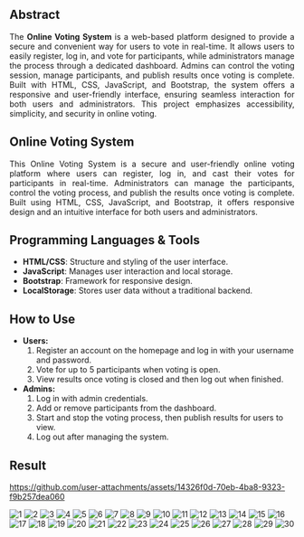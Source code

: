 ## Abstract
<p align="justify">The <b>Online Voting System</b> is a web-based platform designed to provide a secure and convenient way for users to vote in real-time. It allows users to easily register, log in, and vote for participants, while administrators manage the process through a dedicated dashboard. Admins can control the voting session, manage participants, and publish results once voting is complete. Built with HTML, CSS, JavaScript, and Bootstrap, the system offers a responsive and user-friendly interface, ensuring seamless interaction for both users and administrators. This project emphasizes accessibility, simplicity, and security in online voting.</p>

## Online Voting System
<p align="justify">This Online Voting System is a secure and user-friendly online voting platform where users can register, log in, and cast their votes for participants in real-time. Administrators can manage the participants, control the voting process, and publish the results once voting is complete. Built using HTML, CSS, JavaScript, and Bootstrap, it offers responsive design and an intuitive interface for both users and administrators.</p>

## Programming Languages & Tools
- **HTML/CSS**: Structure and styling of the user interface.
- **JavaScript**: Manages user interaction and local storage.
- **Bootstrap**: Framework for responsive design.
- **LocalStorage**: Stores user data without a traditional backend.
  
## How to Use
- **Users:**
  1. Register an account on the homepage and log in with your username and password.
  2. Vote for up to 5 participants when voting is open.
  3. View results once voting is closed and then log out when finished.
- **Admins:**
  1. Log in with admin credentials.
  2. Add or remove participants from the dashboard.
  3. Start and stop the voting process, then publish results for users to view.
  4. Log out after managing the system.

## Result

https://github.com/user-attachments/assets/14326f0d-70eb-4ba8-9323-f9b257dea060

![1](https://github.com/user-attachments/assets/260577fa-7b62-4bb6-8729-79fc314703c6)
![2](https://github.com/user-attachments/assets/7f13bd15-0748-484b-87ae-4aa10cb23af0)
![3](https://github.com/user-attachments/assets/b54b06d4-dacc-4ad1-bcc3-41cba2cb221e)
![4](https://github.com/user-attachments/assets/7726a0e6-3a85-4ab7-9aa8-9ee856dee188)
![5](https://github.com/user-attachments/assets/06d92960-55f4-4160-92e0-62257b50b206)
![6](https://github.com/user-attachments/assets/3b228ff7-84e8-4f89-ac78-fc2a0fffbd05)
![7](https://github.com/user-attachments/assets/0785e06b-9cda-46a1-8508-a316eaf97737)
![8](https://github.com/user-attachments/assets/5ae0116a-58e8-4bd5-abd0-c9dfc45d7dcd)
![9](https://github.com/user-attachments/assets/86a09873-52c3-498a-9f83-3404061fe66d)
![10](https://github.com/user-attachments/assets/fce9b174-df24-464d-ada4-84656f5e6fa8)
![11](https://github.com/user-attachments/assets/41d5b119-d510-4903-88fb-814c74daadc4)
![12](https://github.com/user-attachments/assets/03c5472b-0729-4ced-b308-4c043331f5c3)
![13](https://github.com/user-attachments/assets/06f6100b-b5e3-401f-8ef1-b32f128c64df)
![14](https://github.com/user-attachments/assets/8403fa29-ce9b-45f7-a81f-d372bde81191)
![15](https://github.com/user-attachments/assets/f3ca73cf-a3dc-4912-a8ba-8dfc9e027e54)
![16](https://github.com/user-attachments/assets/9b2a7061-22ec-412c-9761-37694e16a4d4)
![17](https://github.com/user-attachments/assets/1ea14db6-26ca-4560-87d4-cc4039ed0615)
![18](https://github.com/user-attachments/assets/88aa2d58-8164-46fd-88bf-1e01805caaf6)
![19](https://github.com/user-attachments/assets/9b357a85-9417-4435-bb22-1e2c4c1598d9)
![20](https://github.com/user-attachments/assets/7dbfa1a2-0ac1-42f9-a3dd-3c257e79df94)
![21](https://github.com/user-attachments/assets/7b295980-158e-45f7-8f65-2154e59804b7)
![22](https://github.com/user-attachments/assets/d48cfe4f-53fd-44eb-bd19-2f7d13842322)
![23](https://github.com/user-attachments/assets/beb7ddde-9e7f-4894-abb8-8cdad009c72f)
![24](https://github.com/user-attachments/assets/8083d8fc-ba6b-4265-9fad-d45fd1ea44e7)
![25](https://github.com/user-attachments/assets/b6a27c41-ec5f-422a-92ec-0161874c2a8d)
![26](https://github.com/user-attachments/assets/8f5f6488-1e5e-44f7-aa01-6ebe6814b6f1)
![27](https://github.com/user-attachments/assets/864cbb44-2814-487e-8142-48ea8b66bb8b)
![28](https://github.com/user-attachments/assets/487ce1c1-2c88-4514-ad1b-f6efe9646014)
![29](https://github.com/user-attachments/assets/9d950dc4-02ac-4fbf-96fe-1013e421280c)
![30](https://github.com/user-attachments/assets/880af0f1-6ba9-4e33-ac5b-ad7cd16b1090)
